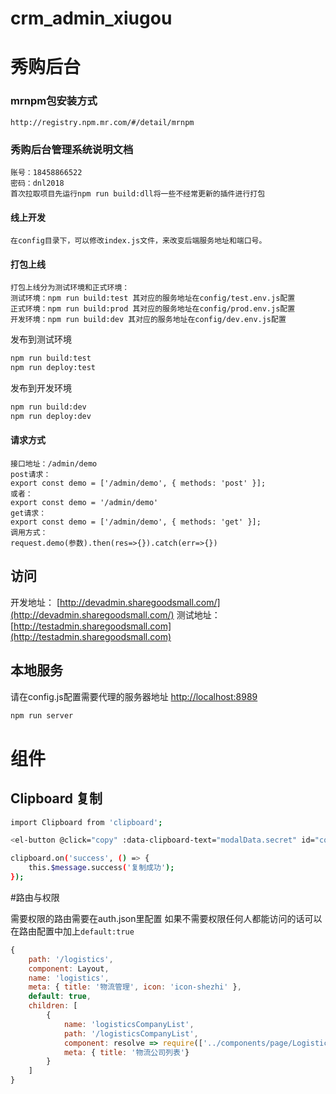 # crm_admin_xiugou

秀购后台
=======
### mrnpm包安装方式
```
http://registry.npm.mr.com/#/detail/mrnpm
```
### 秀购后台管理系统说明文档
```$xslt
账号：18458866522
密码：dnl2018
首次拉取项目先运行npm run build:dll将一些不经常更新的插件进行打包
```
#### 线上开发
```
在config目录下，可以修改index.js文件，来改变后端服务地址和端口号。
```
#### 打包上线
```
打包上线分为测试环境和正式环境：
测试环境：npm run build:test 其对应的服务地址在config/test.env.js配置
正式环境：npm run build:prod 其对应的服务地址在config/prod.env.js配置
开发环境：npm run build:dev 其对应的服务地址在config/dev.env.js配置
```

发布到测试环境
```bash
npm run build:test
npm run deploy:test
```

发布到开发环境
```bash
npm run build:dev
npm run deploy:dev
```
#### 请求方式
```
接口地址：/admin/demo
post请求：
export const demo = ['/admin/demo', { methods: 'post' }];
或者：
export const demo = '/admin/demo'
get请求：
export const demo = ['/admin/demo', { methods: 'get' }];
调用方式：
request.demo(参数).then(res=>{}).catch(err=>{})
```

## 访问
开发地址： [http://devadmin.sharegoodsmall.com/](http://devadmin.sharegoodsmall.com/)
测试地址： [http://testadmin.sharegoodsmall.com](http://testadmin.sharegoodsmall.com)



## 本地服务
请在config.js配置需要代理的服务器地址
[http://localhost:8989](http://localhost:8989)

```bash
npm run server
```

> 

# 组件

## Clipboard 复制

```bash
import Clipboard from 'clipboard';

<el-button @click="copy" :data-clipboard-text="modalData.secret" id="copy">复制</el-button>

clipboard.on('success', () => {
    this.$message.success('复制成功');
});
```

#路由与权限

需要权限的路由需要在auth.json里配置  如果不需要权限任何人都能访问的话可以在路由配置中加上`default:true`

``` js
{
    path: '/logistics',
    component: Layout,
    name: 'logistics',
    meta: { title: '物流管理', icon: 'icon-shezhi' },
    default: true,
    children: [
        {
            name: 'logisticsCompanyList',
            path: '/logisticsCompanyList',
            component: resolve => require(['../components/page/Logistics/logisticsCompanyList.vue'], resolve),
            meta: { title: '物流公司列表'}
        }
    ]
}
```
